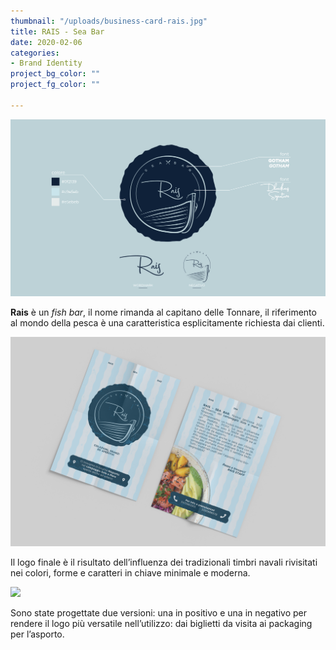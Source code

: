 ```yaml
---
thumbnail: "/uploads/business-card-rais.jpg"
title: RAIS - Sea Bar
date: 2020-02-06
categories:
- Brand Identity
project_bg_color: ""
project_fg_color: ""

---
```

![](/uploads/identita-rais.jpg)

**Rais** è un _fish bar_, il nome rimanda al capitano delle Tonnare, il riferimento al mondo della pesca è una caratteristica esplicitamente richiesta dai clienti. 

![](/uploads/rais-volantino.jpg)

Il logo finale è il risultato dell’influenza  dei tradizionali timbri navali rivisitati nei colori, forme e caratteri in chiave minimale e moderna. 

![](/uploads/rais-contenitori.jpg)

Sono state progettate due versioni: una in positivo e una in negativo per rendere il logo più versatile nell’utilizzo: dai biglietti da visita ai packaging per l’asporto.

